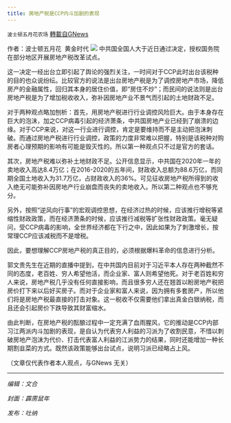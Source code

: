 ```yaml
---
title: 房地产税是CCP内斗加剧的表现
---
```

`波士顿五月花农场` [轉載自GNews](https://gnews.org/zh-hans/1619252/)

作者：波士顿五月花  黄金时代
![](https://assets.gnews.org/wp-content/uploads/2021/10/CCP.20211026.jpg)
中共国全国人大于近日通过决定，授权国务院在部分地区开展房地产税改革试点。

这一决定一经出台立即引起了舆论的强烈关注，一时间对于CCP此时出台该税种的目的也众说纷纭。比较官方的说法是出台房地产税是为了调控房地产市场，降低房产的金融属性，回归其本身的居住价值，即“房住不炒”；而民间的说法则是出台房地产税是为了增加税收收入，弥补因房地产业不景气而引起的土地财政不足。

对于两种观点略加刨析：首先，用房地产税进行行业调控风险巨大。由于本身存在巨大的泡沫，加之CCP病毒引起的经济萧条，中共国房地产业已经到了崩溃的边缘。对于CCP来说，对这一行业进行调控，肯定是要维持而不是主动把泡沫刺破。而通过房地产税进行行业调控，政策的力度非常难以把握，特别是该税种对购房者心理预期的影响有可能是毁灭性的。所以第一种观点只不过是官方的套话。

其次，房地产税难以弥补土地财政不足。公开信息显示，中共国在2020年一年的卖地收入高达8.4万亿；在2016-2020的五年间，财政收入总额为88.6万亿，而同期全国土地收入为31.7万亿，占财政收入的36%。可见征收房地产税所得到的收入绝无可能弥补因房地产行业崩盘而丧失的卖地收入。所以第二种观点也不够充分。

另外，按照“逆风向行事”的宏观调控思想，在经济过热的时候，应该推行增税等紧缩性财政政策，而在经济萧条的时候，应该推行减税等扩张性财政政策。毫无疑问，受CCP病毒的影响，全世界经济都在下行之中，因此如果为了刺激增长，按常理CCP应该减税而不是增税。

因此，要想理解CCP房地产税的真正目的，必须根据爆料革命的信息进行分析。

郭文贵先生在近期的直播中提到，在中共国内目前对于习近平本人存在两种截然不同的态度，老百姓、穷人希望他活，而企业家、富人则希望他死。对于老百姓和穷人来说，房地产税几乎没有任何直接影响，而且很多穷人还在翘首以盼房地产税把房价打下来以后好买房子。而对于企业家和富人来说，因为拥有多套房产，所以他们将是房地产税最直接的打击对象。这一税收不仅需要他们拿出真金白银纳税，而且还会引起房价下跌导致其财富缩水。

由此判断，在房地产税的酝酿过程中一定充满了血雨腥风，它的推动是CCP内部习江两派内斗加剧的表现，是自认为代表穷人利益的习派为了收割民意，不惜以刺破房地产泡沫为代价、打击代表富人利益的江派势力的结果，同时还能增加一种长期割韭菜的方式。既然该政策能够出台试点，说明习派已经略占上风。

（文章仅代表作者本人观点，与GNews 无关）

* * *

*编辑：文合*

*封面：霹雳鼠年*

*发布：吐纳*
